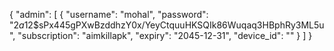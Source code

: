 {
  "admin": [
    {
      "username": "mohal",
      "password": "$2a$12$sPx445gPXwBzddhzY0x/YeyCtquuHKSQIk86Wuqaq3HBphRy3ML5u",
      "subscription": "aimkillapk",
      "expiry": "2045-12-31",
      "device_id": ""
    }
  ]
}
